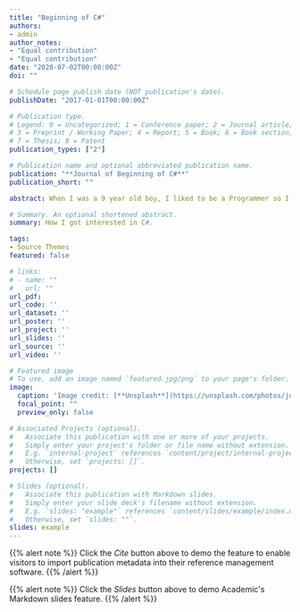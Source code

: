 ```yaml
---
title: "Beginning of C#"
authors:
- admin
author_notes:
- "Equal contribution"
- "Equal contribution"
date: "2020-07-02T00:00:00Z"
doi: ""

# Schedule page publish date (NOT publication's date).
publishDate: "2017-01-01T00:00:00Z"

# Publication type.
# Legend: 0 = Uncategorized; 1 = Conference paper; 2 = Journal article;
# 3 = Preprint / Working Paper; 4 = Report; 5 = Book; 6 = Book section;
# 7 = Thesis; 8 = Patent
publication_types: ["2"]

# Publication name and optional abbreviated publication name.
publication: "**Journal of Beginning of C#**"
publication_short: ""

abstract: When I was a 9 year old boy, I liked to be a Programmer so I started playing games and understood the mechanisms used by the games, when I turned 13  I started to modify the source codes of various such as Minecraft, GTA SA and many others. Now, when I am 14 years old I started to watch tutorials from Internet on C# and used Unity3D as my IDE to understand the statements and method visually instead of sightless, later I made 6 different kinds of games but I deleted them becuase I just wanted to understand the physics and mechanisms made by the games, so I learnt the basic and easiest script in the C# and thought that it would be a great idea to make my own website to teach others. As you have seen on my Skills menu that I only have 20% of experience in C# because I just started learning C# a week ago.

# Summary. An optional shortened abstract.
summary: How I got interested in C#.

tags:
- Source Themes
featured: false

# links:
# - name: ""
#   url: ""
url_pdf: 
url_code: ''
url_dataset: ''
url_poster: ''
url_project: ''
url_slides: ''
url_source: ''
url_video: ''

# Featured image
# To use, add an image named `featured.jpg/png` to your page's folder. 
image:
  caption: 'Image credit: [**Unsplash**](https://unsplash.com/photos/jdD8gXaTZsc)'
  focal_point: ""
  preview_only: false

# Associated Projects (optional).
#   Associate this publication with one or more of your projects.
#   Simply enter your project's folder or file name without extension.
#   E.g. `internal-project` references `content/project/internal-project/index.md`.
#   Otherwise, set `projects: []`.
projects: []

# Slides (optional).
#   Associate this publication with Markdown slides.
#   Simply enter your slide deck's filename without extension.
#   E.g. `slides: "example"` references `content/slides/example/index.md`.
#   Otherwise, set `slides: ""`.
slides: example
---
```


{{% alert note %}}
Click the *Cite* button above to demo the feature to enable visitors to import publication metadata into their reference management software.
{{% /alert %}}

{{% alert note %}}
Click the *Slides* button above to demo Academic's Markdown slides feature.
{{% /alert %}}